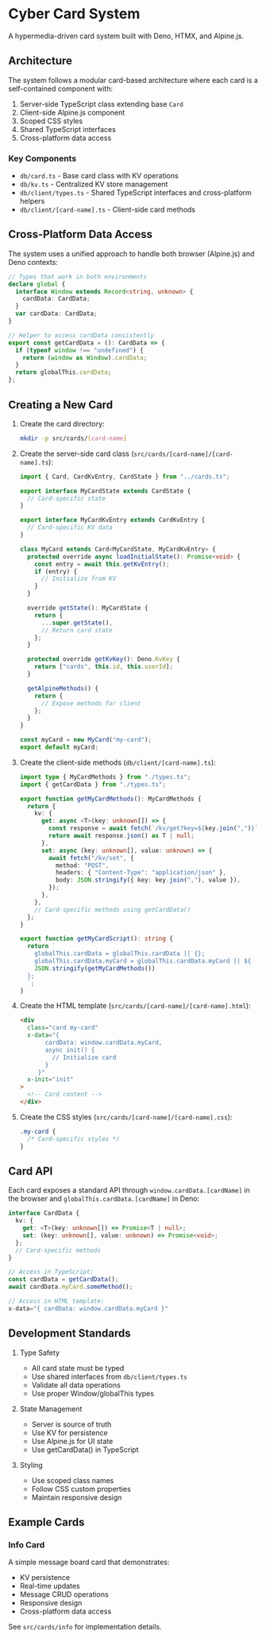 # Cyber Card System

A hypermedia-driven card system built with Deno, HTMX, and Alpine.js.

## Architecture

The system follows a modular card-based architecture where each card is a self-contained component with:

1. Server-side TypeScript class extending base `Card`
2. Client-side Alpine.js component
3. Scoped CSS styles
4. Shared TypeScript interfaces
5. Cross-platform data access

### Key Components

- `db/card.ts` - Base card class with KV operations
- `db/kv.ts` - Centralized KV store management
- `db/client/types.ts` - Shared TypeScript interfaces and cross-platform helpers
- `db/client/[card-name].ts` - Client-side card methods

## Cross-Platform Data Access

The system uses a unified approach to handle both browser (Alpine.js) and Deno contexts:

```typescript
// Types that work in both environments
declare global {
  interface Window extends Record<string, unknown> {
    cardData: CardData;
  }
  var cardData: CardData;
}

// Helper to access cardData consistently
export const getCardData = (): CardData => {
  if (typeof window !== "undefined") {
    return (window as Window).cardData;
  }
  return globalThis.cardData;
};
```

## Creating a New Card

1. Create the card directory:
   ```bash
   mkdir -p src/cards/[card-name]
   ```

2. Create the server-side card class (`src/cards/[card-name]/[card-name].ts`):
   ```typescript
   import { Card, CardKvEntry, CardState } from "../cards.ts";

   export interface MyCardState extends CardState {
     // Card-specific state
   }

   export interface MyCardKvEntry extends CardKvEntry {
     // Card-specific KV data
   }

   class MyCard extends Card<MyCardState, MyCardKvEntry> {
     protected override async loadInitialState(): Promise<void> {
       const entry = await this.getKvEntry();
       if (entry) {
         // Initialize from KV
       }
     }

     override getState(): MyCardState {
       return {
         ...super.getState(),
         // Return card state
       };
     }

     protected override getKvKey(): Deno.KvKey {
       return ["cards", this.id, this.userId];
     }

     getAlpineMethods() {
       return {
         // Expose methods for client
       };
     }
   }

   const myCard = new MyCard("my-card");
   export default myCard;
   ```

3. Create the client-side methods (`db/client/[card-name].ts`):
   ```typescript
   import type { MyCardMethods } from "./types.ts";
   import { getCardData } from "./types.ts";

   export function getMyCardMethods(): MyCardMethods {
     return {
       kv: {
         get: async <T>(key: unknown[]) => {
           const response = await fetch(`/kv/get?key=${key.join(",")}`);
           return await response.json() as T | null;
         },
         set: async (key: unknown[], value: unknown) => {
           await fetch("/kv/set", {
             method: "POST",
             headers: { "Content-Type": "application/json" },
             body: JSON.stringify({ key: key.join(","), value }),
           });
         },
       },
       // Card-specific methods using getCardData()
     };
   }

   export function getMyCardScript(): string {
     return `
       globalThis.cardData = globalThis.cardData || {};
       globalThis.cardData.myCard = globalThis.cardData.myCard || ${
       JSON.stringify(getMyCardMethods())
     };
     `;
   }
   ```

4. Create the HTML template (`src/cards/[card-name]/[card-name].html`):
   ```html
   <div
     class="card my-card"
     x-data="{ 
          cardData: window.cardData.myCard,
          async init() {
            // Initialize card
          }
        }"
     x-init="init"
   >
     <!-- Card content -->
   </div>
   ```

5. Create the CSS styles (`src/cards/[card-name]/[card-name].css`):
   ```css
   .my-card {
     /* Card-specific styles */
   }
   ```

## Card API

Each card exposes a standard API through `window.cardData.[cardName]` in the browser and `globalThis.cardData.[cardName]` in Deno:

```typescript
interface CardData {
  kv: {
    get: <T>(key: unknown[]) => Promise<T | null>;
    set: (key: unknown[], value: unknown) => Promise<void>;
  };
  // Card-specific methods
}

// Access in TypeScript:
const cardData = getCardData();
await cardData.myCard.someMethod();

// Access in HTML template:
x-data="{ cardData: window.cardData.myCard }"
```

## Development Standards

1. Type Safety
   - All card state must be typed
   - Use shared interfaces from `db/client/types.ts`
   - Validate all data operations
   - Use proper Window/globalThis types

2. State Management
   - Server is source of truth
   - Use KV for persistence
   - Use Alpine.js for UI state
   - Use getCardData() in TypeScript

3. Styling
   - Use scoped class names
   - Follow CSS custom properties
   - Maintain responsive design

## Example Cards

### Info Card

A simple message board card that demonstrates:

- KV persistence
- Real-time updates
- Message CRUD operations
- Responsive design
- Cross-platform data access

See `src/cards/info` for implementation details.
